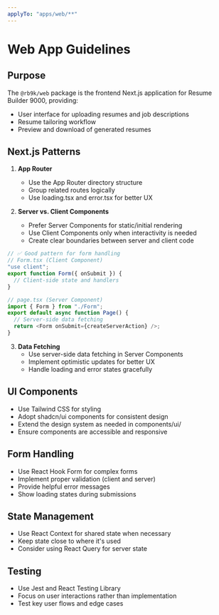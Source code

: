 ```yaml
---
applyTo: "apps/web/**"
---
```


# Web App Guidelines

## Purpose

The `@rb9k/web` package is the frontend Next.js application for Resume Builder 9000, providing:

- User interface for uploading resumes and job descriptions
- Resume tailoring workflow
- Preview and download of generated resumes

## Next.js Patterns

1. **App Router**

   - Use the App Router directory structure
   - Group related routes logically
   - Use loading.tsx and error.tsx for better UX

2. **Server vs. Client Components**
   - Prefer Server Components for static/initial rendering
   - Use Client Components only when interactivity is needed
   - Create clear boundaries between server and client code

```typescript
// ✅ Good pattern for form handling
// Form.tsx (Client Component)
"use client";
export function Form({ onSubmit }) {
  // Client-side state and handlers
}

// page.tsx (Server Component)
import { Form } from "./Form";
export default async function Page() {
  // Server-side data fetching
  return <Form onSubmit={createServerAction} />;
}
```

3. **Data Fetching**
   - Use server-side data fetching in Server Components
   - Implement optimistic updates for better UX
   - Handle loading and error states gracefully

## UI Components

- Use Tailwind CSS for styling
- Adopt shadcn/ui components for consistent design
- Extend the design system as needed in components/ui/
- Ensure components are accessible and responsive

## Form Handling

- Use React Hook Form for complex forms
- Implement proper validation (client and server)
- Provide helpful error messages
- Show loading states during submissions

## State Management

- Use React Context for shared state when necessary
- Keep state close to where it's used
- Consider using React Query for server state

## Testing

- Use Jest and React Testing Library
- Focus on user interactions rather than implementation
- Test key user flows and edge cases
